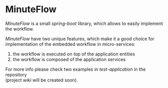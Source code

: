 # MinuteFlow

*MinuteFlow* is a small *spring-boot* library, which allows to easily implement the workflow.

*MinuteFlow* have two unique features, which make it a good choice
for implementation of the embedded workflow in micro-services:
1. the workflow is executed on top of the application entities
2. the workflow is composed of the application services

For more info please check two examples in *test-application* in the repository  
(project *wiki* will be created soon).
